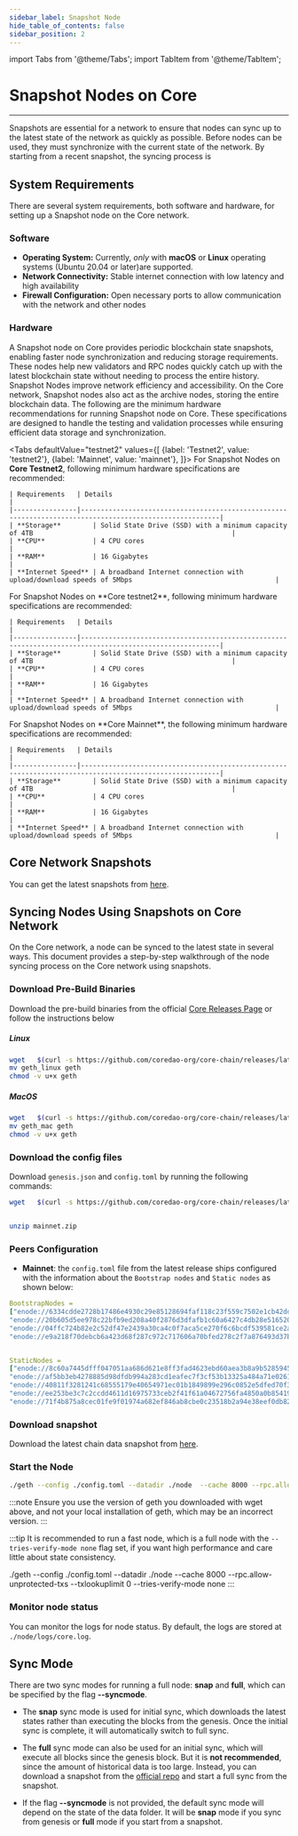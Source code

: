 ```yaml
---
sidebar_label: Snapshot Node
hide_table_of_contents: false
sidebar_position: 2
---
```



import Tabs from '@theme/Tabs';
import TabItem from '@theme/TabItem';


# Snapshot Nodes on Core
---

Snapshots are essential for a network to ensure that nodes can sync up to the latest state of the network as quickly as possible. Before nodes can be used, they must synchronize with the current state of the network. By starting from a recent snapshot, the syncing process is 


## System Requirements


There are several system requirements, both software and hardware, for setting up a Snapshot node on the Core network.


### Software


* **Operating System:** Currently, _only_ with **macOS** or **Linux** operating systems (Ubuntu 20.04 or later)are supported.
* **Network Connectivity:** Stable internet connection with low latency and high availability
* **Firewall Configuration:** Open necessary ports to allow communication with the network and other nodes


### Hardware


A Snapshot node on Core provides periodic blockchain state snapshots, enabling faster node synchronization and reducing storage requirements. These nodes help new validators and RPC nodes quickly catch up with the latest blockchain state without needing to process the entire history. Snapshot Nodes improve network efficiency and accessibility. On the Core network, Snapshot nodes also act as the archive nodes, storing the entire blockchain data. The following are the minimum hardware recommendations for running Snapshot node on Core. These specifications are designed to handle the testing and validation processes while ensuring efficient data storage and synchronization.


<Tabs
  defaultValue="testnet2"
  values={[
    {label: 'Testnet2', value: 'testnet2'},
    {label: 'Mainnet', value: 'mainnet'},
  ]}>
  <TabItem value="testnet2">
    For Snapshot Nodes on **Core Testnet2**, following minimum hardware specifications are recommended:


    | Requirements   | Details                                                                                                 |  
    |----------------|---------------------------------------------------------------------------------------------------------|
    | **Storage**        | Solid State Drive (SSD) with a minimum capacity of 4TB                                                  |
    | **CPU**            | 4 CPU cores                                                                                             |
    | **RAM**            | 16 Gigabytes                                                                                            |
    | **Internet Speed** | A broadband Internet connection with upload/download speeds of 5Mbps                                    |


  </TabItem>
  <TabItem value="testnet">
    For Snapshot Nodes on **Core testnet2**, following minimum hardware specifications are recommended:

    | Requirements   | Details                                                                                                 |  
    |----------------|---------------------------------------------------------------------------------------------------------|
    | **Storage**        | Solid State Drive (SSD) with a minimum capacity of 4TB                                                  |
    | **CPU**            | 4 CPU cores                                                                                             |
    | **RAM**            | 16 Gigabytes                                                                                            |
    | **Internet Speed** | A broadband Internet connection with upload/download speeds of 5Mbps                                    |

  </TabItem>
  <TabItem value="mainnet">
    For Snapshot Nodes on **Core Mainnet**, the following minimum hardware specifications are recommended:


    | Requirements   | Details                                                                                                 |  
    |----------------|---------------------------------------------------------------------------------------------------------|
    | **Storage**        | Solid State Drive (SSD) with a minimum capacity of 4TB                                                  |
    | **CPU**            | 4 CPU cores                                                                                             |
    | **RAM**            | 16 Gigabytes                                                                                            |
    | **Internet Speed** | A broadband Internet connection with upload/download speeds of 5Mbps                                    |
  </TabItem>
</Tabs>


## Core Network Snapshots


You can get the latest snapshots from [here](https://github.com/coredao-org/core-snapshots).


## Syncing Nodes Using Snapshots on Core Network


On the Core network, a node can be synced to the latest state in several ways. This document provides a step-by-step walkthrough of the node syncing process on the Core network using snapshots.


### Download Pre-Build Binaries
Download the pre-build binaries from the official [Core Releases Page](https://github.com/coredao-org/core-chain/releases/latest) or follow the instructions below


##### Linux
```bash
wget   $(curl -s https://github.com/coredao-org/core-chain/releases/latest |grep browser_ |grep geth_linux |cut -d\" -f4)
mv geth_linux geth
chmod -v u+x geth
```


##### MacOS


```bash
wget   $(curl -s https://github.com/coredao-org/core-chain/releases/latest |grep browser_ |grep geth_mac |cut -d\" -f4)
mv geth_mac geth
chmod -v u+x geth
```


### Download the config files


Download `genesis.json` and `config.toml` by running the following commands:


```bash
wget   $(curl -s https://github.com/coredao-org/core-chain/releases/latest |grep browser_ |grep mainnet |cut -d\" -f4)


unzip mainnet.zip
```


### Peers Configuration
* **Mainnet**: the `config.toml` file from the latest release ships configured with the information about the `Bootstrap nodes` and `Static nodes` as shown below:


```yaml
BootstrapNodes =
["enode://6334cdde2728b17486e4930c29e85128694faf118c23f559c7502e1cb42dd90a54f785c80c6a493d7d6f5ed23f3c9cf75e0392b024e45f7eadc81a84544a45ff@seed4.coredao.org:0?discport=35022",
"enode://20b605d5ee978c22bfb9ed208a40f2876d3dfafb1c60a6427c4db28e516520ee610cbc2a1c0ee05dd08578a041dc9070d92cf888422ed0869d0666b5103292b4@seed2.coredao.org:0?discport=35022",
"enode://04ffc724b82e2c52df47e2439a30ca4c0f7aca5ce270f6c6bcdf539581ce2ae4965afd5c5fe19106cd528ed6f379c68687a41310054ee751a73880b2c73e85d8@seed3.coredao.org:0?discport=35022",
"enode://e9a218f70debcb6a423d68f287c972c717606a70bfed278c2f7a876493d37bc535b05127abddeeca21941fc61497a6ca13387466c75a070050862ca6da11b0ca@seed1.coredao.org:0?discport=35022"]


StaticNodes =
["enode://8c60a7445dfff047051aa686d621e8ff3fad4623ebd60aea3b8a9b5285945ff0bb05540cc215bcb0ae3fb07b6c368605ddeebeb23b282ffb2ae777d8a73155ec@18.230.84.232:35021",
"enode://af5bb3eb4278885d98dfdb994a283cd1eafec7f3cf53b13325a484a71e02613a2d724314a2d5bf2ea3b33adb0d1ad7d1c5b9e23c8d2959453a55bde5f02c762f@35.72.191.164:35021",
"enode://40811f3281241c68555179e40654971ec01b1849899e296c0852e5dfed70f3d17f776e90dced50e94cc71699e2b010eec58047ce91d07fa7a3520220cf3ce22b@13.39.140.139:35021",
"enode://ee253be3c7c2ccdd4611d16975733ceb2f41f61a04672756fa4850a0b85419ca5e07ceb5a6f1ac43318b136c8995b9160e6de0c6b4bc2c9325797c11275888e6@18.221.135.3:35021",
"enode://71f4b875a8cec01fe9f01974a682ef846ab8cbe0c23518b2a94e38eef0db829488502122b19c94d595521364bc4550639b58c0332d3942447dfd65707fc80bc0@13.214.98.126:35021"]
```


### Download snapshot
Download the latest chain data snapshot from [here](https://github.com/coredao-org/core-snapshots).


### Start the Node


```bash
./geth --config ./config.toml --datadir ./node  --cache 8000 --rpc.allow-unprotected-txs --txlookuplimit 0
```


:::note
Ensure you use the version of geth you downloaded with wget above, and not your local installation of geth, which may be an incorrect version.
:::


:::tip
It is recommended to run a fast node, which is a full node with the `--tries-verify-mode none` flag set, if you want high performance and care little about state consistency.


./geth --config ./config.toml --datadir ./node  --cache 8000 --rpc.allow-unprotected-txs --txlookuplimit 0 --tries-verify-mode none
:::


### Monitor node status
You can monitor the logs for node status. By default, the logs are stored at `./node/logs/core.log`.


## Sync Mode


There are two sync modes for running a full node: **snap** and **full**, which can be specified by the flag **--syncmode**.


* The **snap** sync mode is used for initial sync, which downloads the latest states rather than executing the blocks from the genesis. Once the initial sync is complete, it will automatically switch to full sync.


* The **full** sync mode can also be used for an initial sync, which will execute all blocks since the genesis block. But it is **not recommended**, since the amount of historical data is too large. Instead, you can download a snapshot from the [official repo](https://github.com/coredao-org/core-snapshots) and start a full sync from the snapshot.


* If the flag **--syncmode** is not provided, the default sync mode will depend on the state of the data folder. It will be **snap** mode if you sync from genesis or **full** mode if you start from a snapshot.